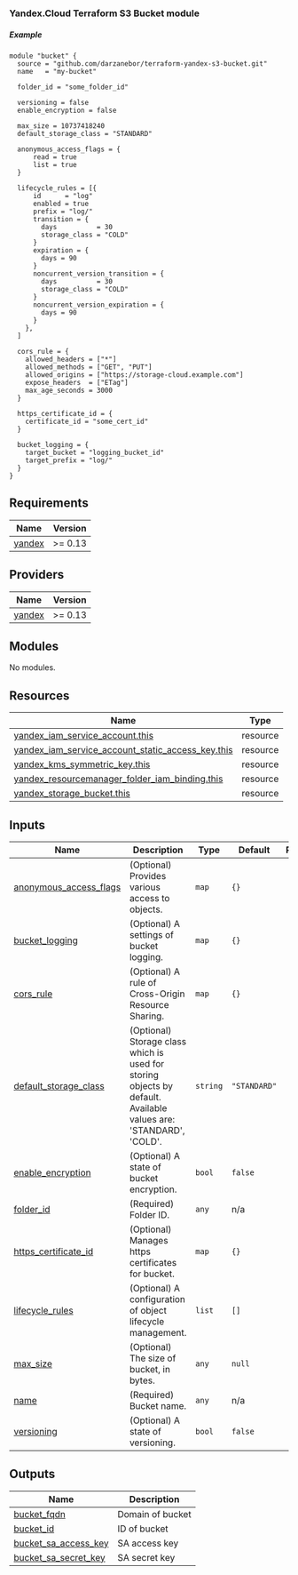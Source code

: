 ### Yandex.Cloud Terraform S3 Bucket module
##### Example
```
module "bucket" {
  source = "github.com/darzanebor/terraform-yandex-s3-bucket.git"
  name   = "my-bucket"

  folder_id = "some_folder_id"

  versioning = false
  enable_encryption = false

  max_size = 10737418240
  default_storage_class = "STANDARD"

  anonymous_access_flags = {
      read = true
      list = true
  }

  lifecycle_rules = [{
      id      = "log"
      enabled = true
      prefix = "log/"
      transition = {
        days          = 30
        storage_class = "COLD"
      }
      expiration = {
        days = 90
      }
      noncurrent_version_transition = {
        days          = 30
        storage_class = "COLD"
      }
      noncurrent_version_expiration = {
        days = 90
      }
    },
  ]

  cors_rule = {
    allowed_headers = ["*"]
    allowed_methods = ["GET", "PUT"]
    allowed_origins = ["https://storage-cloud.example.com"]
    expose_headers  = ["ETag"]
    max_age_seconds = 3000
  }

  https_certificate_id = {
    certificate_id = "some_cert_id"
  }

  bucket_logging = {
    target_bucket = "logging_bucket_id"
    target_prefix = "log/"
  }
}
```

## Requirements

| Name | Version |
|------|---------|
| <a name="requirement_yandex"></a> [yandex](#requirement\_yandex) | >= 0.13 |

## Providers

| Name | Version |
|------|---------|
| <a name="provider_yandex"></a> [yandex](#provider\_yandex) | >= 0.13 |

## Modules

No modules.

## Resources

| Name | Type |
|------|------|
| [yandex_iam_service_account.this](https://registry.terraform.io/providers/yandex-cloud/yandex/latest/docs/resources/iam_service_account) | resource |
| [yandex_iam_service_account_static_access_key.this](https://registry.terraform.io/providers/yandex-cloud/yandex/latest/docs/resources/iam_service_account_static_access_key) | resource |
| [yandex_kms_symmetric_key.this](https://registry.terraform.io/providers/yandex-cloud/yandex/latest/docs/resources/kms_symmetric_key) | resource |
| [yandex_resourcemanager_folder_iam_binding.this](https://registry.terraform.io/providers/yandex-cloud/yandex/latest/docs/resources/resourcemanager_folder_iam_binding) | resource |
| [yandex_storage_bucket.this](https://registry.terraform.io/providers/yandex-cloud/yandex/latest/docs/resources/storage_bucket) | resource |

## Inputs

| Name | Description | Type | Default | Required |
|------|-------------|------|---------|:--------:|
| <a name="input_anonymous_access_flags"></a> [anonymous\_access\_flags](#input\_anonymous\_access\_flags) | (Optional) Provides various access to objects. | `map` | `{}` | no |
| <a name="input_bucket_logging"></a> [bucket\_logging](#input\_bucket\_logging) | (Optional) A settings of bucket logging. | `map` | `{}` | no |
| <a name="input_cors_rule"></a> [cors\_rule](#input\_cors\_rule) | (Optional) A rule of Cross-Origin Resource Sharing. | `map` | `{}` | no |
| <a name="input_default_storage_class"></a> [default\_storage\_class](#input\_default\_storage\_class) | (Optional) Storage class which is used for storing objects by default. Available values are: 'STANDARD', 'COLD'. | `string` | `"STANDARD"` | no |
| <a name="input_enable_encryption"></a> [enable\_encryption](#input\_enable\_encryption) | (Optional) A state of bucket encryption. | `bool` | `false` | no |
| <a name="input_folder_id"></a> [folder\_id](#input\_folder\_id) | (Required) Folder ID. | `any` | n/a | yes |
| <a name="input_https_certificate_id"></a> [https\_certificate\_id](#input\_https\_certificate\_id) | (Optional) Manages https certificates for bucket. | `map` | `{}` | no |
| <a name="input_lifecycle_rules"></a> [lifecycle\_rules](#input\_lifecycle\_rules) | (Optional) A configuration of object lifecycle management. | `list` | `[]` | no |
| <a name="input_max_size"></a> [max\_size](#input\_max\_size) | (Optional) The size of bucket, in bytes. | `any` | `null` | no |
| <a name="input_name"></a> [name](#input\_name) | (Required) Bucket name. | `any` | n/a | yes |
| <a name="input_versioning"></a> [versioning](#input\_versioning) | (Optional) A state of versioning. | `bool` | `false` | no |

## Outputs

| Name | Description |
|------|-------------|
| <a name="output_bucket_fqdn"></a> [bucket\_fqdn](#output\_bucket\_fqdn) | Domain of bucket |
| <a name="output_bucket_id"></a> [bucket\_id](#output\_bucket\_id) | ID of bucket |
| <a name="output_bucket_sa_access_key"></a> [bucket\_sa\_access\_key](#output\_bucket\_sa\_access\_key) | SA access key |
| <a name="output_bucket_sa_secret_key"></a> [bucket\_sa\_secret\_key](#output\_bucket\_sa\_secret\_key) | SA secret key |
